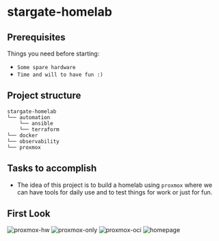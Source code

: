 # stargate-homelab

## Prerequisites
Things you need before starting:
* `Some spare hardware`
* `Time and will to have fun :)`

## Project structure
```
stargate-homelab
└── automation
    └── ansible    
    └── terraform
└── docker   
└── observability
└── proxmox
```

## Tasks to accomplish
- The idea of this project is to build a homelab using `proxmox` where we can have tools for daily use and to test things for work or just for fun.

## First Look
![proxmox-hw](https://github.com/user-attachments/assets/52d64f7f-adcc-47c4-8ab5-a477c270549c)
![proxmox-only](https://github.com/user-attachments/assets/69344b26-58cf-436a-bf06-be1c5d5f8f80)
![proxmox-oci](https://github.com/user-attachments/assets/a87cfc0b-6dde-4e19-b056-27e5fb1dc427)
![homepage](https://github.com/user-attachments/assets/2509cfa7-9892-4038-93bc-b2a60b66cecd)
